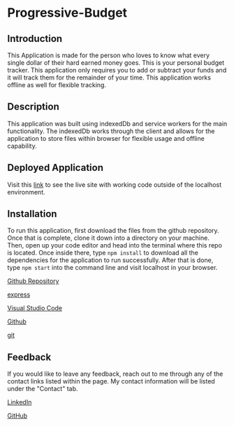 # Progressive-Budget

## Introduction

This Application is made for the person who loves to know what every single dollar of their hard earned money goes. This is your personal budget tracker. This application only requires you to add or subtract your funds and it will track them for the remainder of your time. This application works offline as well for flexible tracking.

## Description

This application was built using indexedDb and service workers for the main functionality. The indexedDb works through the client and allows for the application to store files within browser for flexible usage and offline capability.

## Deployed Application

Visit this [link](https://serene-falls-70782.herokuapp.com/) to see the live site with working code outside of the localhost environment.

## Installation

To run this application, first download the files from the github repository. Once that is complete, clone it down into a directory on your machine. Then, open up your code editor and head into the terminal where this repo is located. Once inside there, type `npm install` to download all the dependencies for the application to run successfully. After that is done, type `npm start` into the command line and visit localhost in your browser.

[Github Repository](https://github.com/PN-Barnes/Progressive-Budget)

[express](https://www.npmjs.com/package/express)

[Visual Studio Code](https://code.visualstudio.com/)

[Github](https://github.com/)

[git](https://git-scm.com/downloads)

## Feedback

If you would like to leave any feedback, reach out to me through any of the contact links listed within the page. My contact information will be listed under the "Contact" tab.

[LinkedIn](https://www.linkedin.com/feed/)

[GitHub](https://github.com/PN-Barnes)
